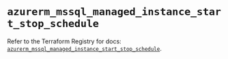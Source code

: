 # `azurerm_mssql_managed_instance_start_stop_schedule`

Refer to the Terraform Registry for docs: [`azurerm_mssql_managed_instance_start_stop_schedule`](https://registry.terraform.io/providers/hashicorp/azurerm/4.45.1/docs/resources/mssql_managed_instance_start_stop_schedule).
